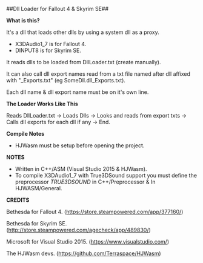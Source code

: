 ##Dll Loader for Fallout 4 & Skyrim SE##

**What is this?**

It's a dll that loads other dlls by using a system dll as a proxy.
- X3DAudio1_7 is for Fallout 4.
- DINPUT8 is for Skyrim SE.

It reads dlls to be loaded from DllLoader.txt (create manually).

It can also call dll export names read from a txt file named after dll affixed with "_Exports.txt" (eg SomeDll.dll_Exports.txt).

Each dll name & dll export name must be on it's own line.

**The Loader Works Like This**

Reads DllLoader.txt -> Loads Dlls -> Looks and reads from export txts -> Calls dll exports for each dll if any -> End.

**Compile Notes**

- HJWasm must be setup before opening the project.

**NOTES**

- Written in C++/ASM (Visual Studio 2015 & HJWasm).
- To compile X3DAudio1_7 with True3DSound support you must define the preprocessor _TRUE3DSOUND_ in C++/Preprocessor & In HJWASM/General.

**CREDITS**

Bethesda for Fallout 4. (https://store.steampowered.com/app/377160/)

Bethesda for Skyrim SE. (http://store.steampowered.com/agecheck/app/489830/)

Microsoft for Visual Studio 2015. (https://www.visualstudio.com/)

The HJWasm devs. (https://github.com/Terraspace/HJWasm)
